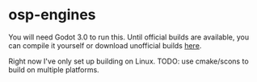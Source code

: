 osp-engines
===========

You will need Godot 3.0 to run this. Until official builds are available, you can compile it yourself or download unofficial builds [here](http://fixnum.org/godot).

Right now I've only set up building on Linux. TODO: use cmake/scons to build on multiple platforms.
